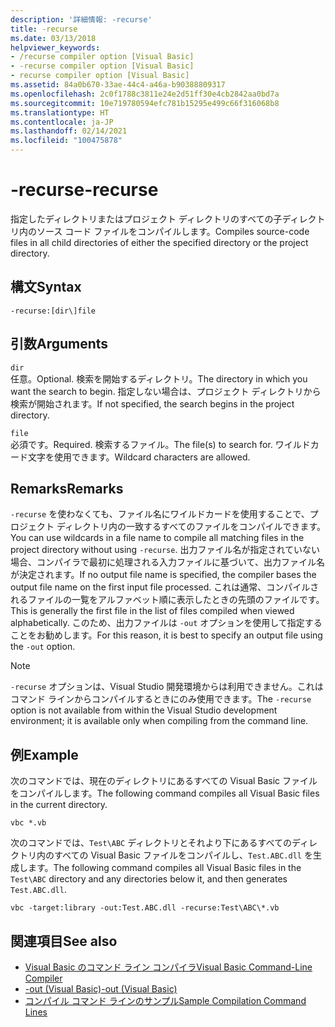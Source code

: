 ```yaml
---
description: '詳細情報: -recurse'
title: -recurse
ms.date: 03/13/2018
helpviewer_keywords:
- /recurse compiler option [Visual Basic]
- -recurse compiler option [Visual Basic]
- recurse compiler option [Visual Basic]
ms.assetid: 84a0b670-33ae-44c4-a46a-b90388809317
ms.openlocfilehash: 2c0f1788c3811e24e2d51ff30e4cb2842aa0bd7a
ms.sourcegitcommit: 10e719780594efc781b15295e499c66f316068b8
ms.translationtype: HT
ms.contentlocale: ja-JP
ms.lasthandoff: 02/14/2021
ms.locfileid: "100475878"
---
```

# <a name="-recurse"></a><span data-ttu-id="7b048-103">-recurse</span><span class="sxs-lookup"><span data-stu-id="7b048-103">-recurse</span></span>

<span data-ttu-id="7b048-104">指定したディレクトリまたはプロジェクト ディレクトリのすべての子ディレクトリ内のソース コード ファイルをコンパイルします。</span><span class="sxs-lookup"><span data-stu-id="7b048-104">Compiles source-code files in all child directories of either the specified directory or the project directory.</span></span>  
  
## <a name="syntax"></a><span data-ttu-id="7b048-105">構文</span><span class="sxs-lookup"><span data-stu-id="7b048-105">Syntax</span></span>  
  
```console  
-recurse:[dir\]file  
```  
  
## <a name="arguments"></a><span data-ttu-id="7b048-106">引数</span><span class="sxs-lookup"><span data-stu-id="7b048-106">Arguments</span></span>  

 `dir`  
 <span data-ttu-id="7b048-107">任意。</span><span class="sxs-lookup"><span data-stu-id="7b048-107">Optional.</span></span> <span data-ttu-id="7b048-108">検索を開始するディレクトリ。</span><span class="sxs-lookup"><span data-stu-id="7b048-108">The directory in which you want the search to begin.</span></span> <span data-ttu-id="7b048-109">指定しない場合は、プロジェクト ディレクトリから検索が開始されます。</span><span class="sxs-lookup"><span data-stu-id="7b048-109">If not specified, the search begins in the project directory.</span></span>  
  
 `file`  
 <span data-ttu-id="7b048-110">必須です。</span><span class="sxs-lookup"><span data-stu-id="7b048-110">Required.</span></span> <span data-ttu-id="7b048-111">検索するファイル。</span><span class="sxs-lookup"><span data-stu-id="7b048-111">The file(s) to search for.</span></span> <span data-ttu-id="7b048-112">ワイルドカード文字を使用できます。</span><span class="sxs-lookup"><span data-stu-id="7b048-112">Wildcard characters are allowed.</span></span>  
  
## <a name="remarks"></a><span data-ttu-id="7b048-113">Remarks</span><span class="sxs-lookup"><span data-stu-id="7b048-113">Remarks</span></span>  

 <span data-ttu-id="7b048-114">`-recurse` を使わなくても、ファイル名にワイルドカードを使用することで、プロジェクト ディレクトリ内の一致するすべてのファイルをコンパイルできます。</span><span class="sxs-lookup"><span data-stu-id="7b048-114">You can use wildcards in a file name to compile all matching files in the project directory without using `-recurse`.</span></span> <span data-ttu-id="7b048-115">出力ファイル名が指定されていない場合、コンパイラで最初に処理される入力ファイルに基づいて、出力ファイル名が決定されます。</span><span class="sxs-lookup"><span data-stu-id="7b048-115">If no output file name is specified, the compiler bases the output file name on the first input file processed.</span></span> <span data-ttu-id="7b048-116">これは通常、コンパイルされるファイルの一覧をアルファベット順に表示したときの先頭のファイルです。</span><span class="sxs-lookup"><span data-stu-id="7b048-116">This is generally the first file in the list of files compiled when viewed alphabetically.</span></span> <span data-ttu-id="7b048-117">このため、出力ファイルは `-out` オプションを使用して指定することをお勧めします。</span><span class="sxs-lookup"><span data-stu-id="7b048-117">For this reason, it is best to specify an output file using the `-out` option.</span></span>  
  
> [!NOTE]
> <span data-ttu-id="7b048-118">`-recurse` オプションは、Visual Studio 開発環境からは利用できません。これはコマンド ラインからコンパイルするときにのみ使用できます。</span><span class="sxs-lookup"><span data-stu-id="7b048-118">The `-recurse` option is not available from within the Visual Studio development environment; it is available only when compiling from the command line.</span></span>  
  
## <a name="example"></a><span data-ttu-id="7b048-119">例</span><span class="sxs-lookup"><span data-stu-id="7b048-119">Example</span></span>  

 <span data-ttu-id="7b048-120">次のコマンドでは、現在のディレクトリにあるすべての Visual Basic ファイルをコンパイルします。</span><span class="sxs-lookup"><span data-stu-id="7b048-120">The following command compiles all Visual Basic files in the current directory.</span></span>  
  
```console
vbc *.vb  
```  
  
 <span data-ttu-id="7b048-121">次のコマンドでは、`Test\ABC` ディレクトリとそれより下にあるすべてのディレクトリ内のすべての Visual Basic ファイルをコンパイルし、`Test.ABC.dll` を生成します。</span><span class="sxs-lookup"><span data-stu-id="7b048-121">The following command compiles all Visual Basic files in the `Test\ABC` directory and any directories below it, and then generates `Test.ABC.dll`.</span></span>  
  
```console
vbc -target:library -out:Test.ABC.dll -recurse:Test\ABC\*.vb  
```  
  
## <a name="see-also"></a><span data-ttu-id="7b048-122">関連項目</span><span class="sxs-lookup"><span data-stu-id="7b048-122">See also</span></span>

- [<span data-ttu-id="7b048-123">Visual Basic のコマンド ライン コンパイラ</span><span class="sxs-lookup"><span data-stu-id="7b048-123">Visual Basic Command-Line Compiler</span></span>](index.md)
- [<span data-ttu-id="7b048-124">-out (Visual Basic)</span><span class="sxs-lookup"><span data-stu-id="7b048-124">-out (Visual Basic)</span></span>](out.md)
- [<span data-ttu-id="7b048-125">コンパイル コマンド ラインのサンプル</span><span class="sxs-lookup"><span data-stu-id="7b048-125">Sample Compilation Command Lines</span></span>](sample-compilation-command-lines.md)
